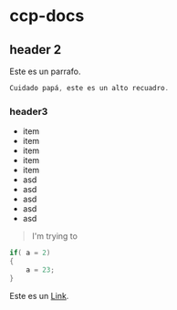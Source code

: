 # ccp-docs

## header 2

Este es un parrafo.



```csharp
Cuidado papá, este es un alto recuadro.
```

### header3

* item
* item
* item
* item
* item
* asd
* asd
* asd
* asd
* asd

> I'm trying to

```csharp
if( a = 2)
{
    a = 23;
}
```

Este es un [Link](http://www.google.com).

